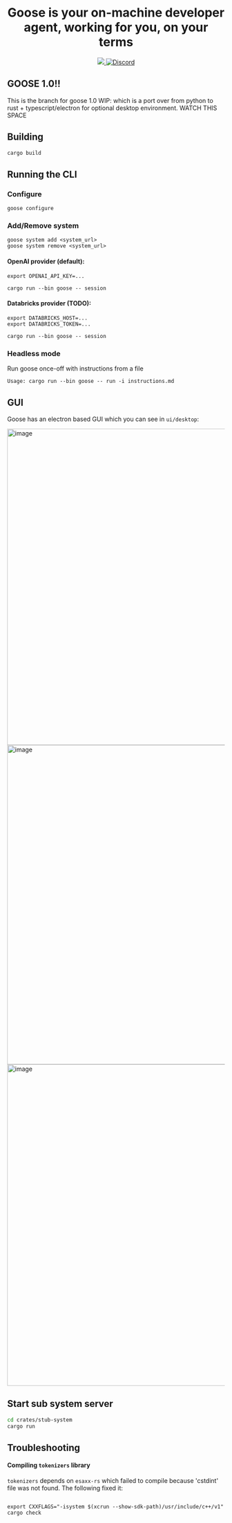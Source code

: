 <h1 align="center">
Goose is your on-machine developer agent, working for you, on your terms
</h1>

<p align="center">
  <a href="https://opensource.org/licenses/Apache-2.0">
    <img src="https://img.shields.io/badge/License-Apache_2.0-blue.svg">
  </a>
  <a href="https://discord.gg/7GaTvbDwga">
    <img src="https://img.shields.io/discord/1287729918100246654?logo=discord&logoColor=white&label=Join+Us&color=blueviolet" alt="Discord">
  </a>
</p>

## GOOSE 1.0!!

This is the branch for goose 1.0 WIP: which is a port over from python to rust + typescript/electron for optional desktop environment. WATCH THIS SPACE

## Building

```sh
cargo build
```

## Running the CLI

### Configure

```
goose configure
```

### Add/Remove system

```
goose system add <system_url>
goose system remove <system_url>
```

#### OpenAI provider (default):

```
export OPENAI_API_KEY=...

cargo run --bin goose -- session
```

#### Databricks provider (TODO):

```
export DATABRICKS_HOST=...
export DATABRICKS_TOKEN=...

cargo run --bin goose -- session
```

### Headless mode

Run goose once-off with instructions from a file

```
Usage: cargo run --bin goose -- run -i instructions.md
```

## GUI

Goose has an electron based GUI which you can see in `ui/desktop`:

<img width="732" alt="image" src="https://github.com/user-attachments/assets/17499ae5-7812-46f0-8aae-e4d3d9583c34">
<img width="739" alt="image" src="https://github.com/user-attachments/assets/13ff2304-8468-47e0-9de8-89d23a62ec26">
<img width="744" alt="image" src="https://github.com/user-attachments/assets/3a825455-6cd1-406b-a459-e2c73dba024b">

## Start sub system server

```sh
cd crates/stub-system
cargo run
```

## Troubleshooting

#### Compiling `tokenizers` library

`tokenizers` depends on `esaxx-rs` which failed to compile because 'cstdint' file
was not found. The following fixed it:

```

export CXXFLAGS="-isystem $(xcrun --show-sdk-path)/usr/include/c++/v1"
cargo check
```
